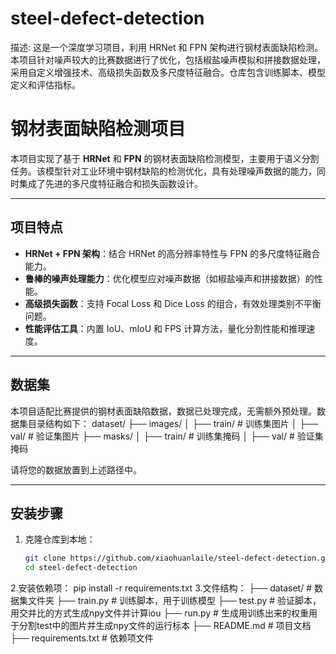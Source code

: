# steel-defect-detection
描述: 这是一个深度学习项目，利用 HRNet 和 FPN 架构进行钢材表面缺陷检测。本项目针对噪声较大的比赛数据进行了优化，包括椒盐噪声模拟和拼接数据处理，采用自定义增强技术、高级损失函数及多尺度特征融合。仓库包含训练脚本、模型定义和评估指标。
# 钢材表面缺陷检测项目

本项目实现了基于 **HRNet** 和 **FPN** 的钢材表面缺陷检测模型，主要用于语义分割任务。该模型针对工业环境中钢材缺陷的检测优化，具有处理噪声数据的能力，同时集成了先进的多尺度特征融合和损失函数设计。

---

## 项目特点
- **HRNet + FPN 架构**：结合 HRNet 的高分辨率特性与 FPN 的多尺度特征融合能力。
- **鲁棒的噪声处理能力**：优化模型应对噪声数据（如椒盐噪声和拼接数据）的性能。
- **高级损失函数**：支持 Focal Loss 和 Dice Loss 的组合，有效处理类别不平衡问题。
- **性能评估工具**：内置 IoU、mIoU 和 FPS 计算方法，量化分割性能和推理速度。

---

## 数据集
本项目适配比赛提供的钢材表面缺陷数据，数据已处理完成，无需额外预处理。数据集目录结构如下：
dataset/ ├── images/ │ ├── train/ # 训练集图片 │ ├── val/ # 验证集图片 ├── masks/ │ ├── train/ # 训练集掩码 │ ├── val/ # 验证集掩码

请将您的数据放置到上述路径中。

---

## 安装步骤

1. 克隆仓库到本地：
   ```bash
   git clone https://github.com/xiaohuanlaile/steel-defect-detection.git
   cd steel-defect-detection
2.安装依赖项：
pip install -r requirements.txt
3.文件结构：
├── dataset/              # 数据集文件夹
├── train.py              # 训练脚本，用于训练模型
├── test.py               # 验证脚本，用交并比的方式生成npy文件并计算iou
├── run.py                # 生成用训练出来的权重用于分割test中的图片并生成npy文件的运行标本
├── README.md             # 项目文档
├── requirements.txt      # 依赖项文件
